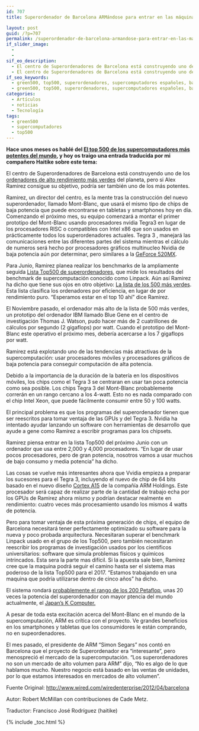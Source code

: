 ```yaml
---
id: 707
title: Superordenador de Barcelona ARMándose para entrar en las máquinas más rápidas del mundo

layout: post
guid: /?p=707
permalink: /superordenador-de-barcelona-armandose-para-entrar-en-las-maquinas-mas-rapidas-del-mundo/
if_slider_image:
  - 
  - 
sif_eo_description:
  - El centro de Superordenadores de Barcelona está construyendo uno de los ordenadores de alto rendimiento más verdes del planeta, pero si Alex Ramirez consigue su objetivo, podría ser también uno de los más potentes.
  - El centro de Superordenadores de Barcelona está construyendo uno de los ordenadores de alto rendimiento más verdes del planeta, pero si Alex Ramirez consigue su objetivo, podría ser también uno de los más potentes.
if_seo_keywords:
  - green500, top500, superordenadores, supercomputadores españoles, barcelona
  - green500, top500, superordenadores, supercomputadores españoles, barcelona
categories:
  - Artículos
  - noticias
  - Tecnología
tags:
  - green500
  - supercomputadores
  - top500
---
```

**Hace unos meses os hablé del [El top 500 de los supercomputadores más potentes del mundo][1], y hoy os traigo una entrada traducida por mi compañero Haitike sobre este tema:**

El centro de Superordenadores de Barcelona está construyendo uno de los <a href="http://www.wired.com/wiredenterprise/2011/11/spain-builds-supercomputer-with-cellphone-chips/" target="_blank">ordenadores de alto rendimiento más verdes</a> del planeta, pero si Alex Ramirez consigue su objetivo, podría ser también uno de los más potentes.

Ramirez, un director del centro, es la mente tras la construcción del nuevo superordenador, llamado Mont-Blanc, que usará el mismo tipo de chips de baja potencia que puede encontrarse en tabletas y smartphones hoy en día. Comenzando el próximo mes, su equipo comenzará a montar el primer prototipo del Mont-Blanc usando procesadores nvidia Tegra3 en lugar de los procesadores RISC o compatibles con Intel x86 que son usados en prácticamente todos los superordenadores actuales. Tegra 3 , manejará las comunicaciones entre las diferentes partes del sistema mientras el cálculo de numeros será hecho por procesadores gráficos multinucleo Nvidia de baja potencia aún por determinar, pero similares a la <a href="http://www.geforce.com/hardware/notebook-gpus/geforce-gt-520mx" target="_blank">GeForce 520MX</a>.

  
<!--more-->

Para Junio, Ramirez planea realizar los benchmarks de la ampliamente seguida <a href="http://top500.org/" target="_blank">Lista Top500 de superordenadores</a>, que mide los resultados del benchmark de supercomputación conocido como Linpack. Aún así Ramirez ha dicho que tiene sus ojos en otro objetivo: <a href="http://www.green500.org/" target="_blank">La lista de los 500 más verdes</a>. Esta lista clasifica los ordenadores por eficiencia, en lugar de por rendimiento puro. &#8220;Esperamos estar en el top 10 ahí&#8221; dice Ramirez.

El Noviembre pasado, el ordenador más alto de la lista de 500 más verdes, un prototipo del ordenador IBM llamado Blue Gene en el centro de investigación Thomas J. Watson, pudo hacer más de 2 cuatrillones de cálculos por segundo (2 gigaflops) por watt. Cuando el prototipo del Mont-Blanc este operativo el próximo mes, debería acercarse a los 7 gigaflops por watt.

Ramirez está explotando uno de las tendencias más atractivas de la supercomputación: usar procesadores móviles y procesadores gráficos de baja potencia para conseguir computación de alta potencia.

Debido a la importancia de la duración de la batería en los dispositivos móviles, los chips como el Tegra 3 se centraran en usar tan poca potencia como sea posible. Los chips Tegra 3 del Mont-Blanc probablemente correrán en un rango cercano a los 4-watt. Esto no es nada comparado con el chip Intel Xeon, que puede fácilmente consumir entre 50 y 100 watts.

El principal problema es que los programas del superordenador tienen que ser reescritos para tomar ventaja de las GPUs y del Tegra 3. Nvidia ha intentado ayudar lanzando un software con herramientas de desarrollo que ayude a gene como Ramirez a escribir programas para los chipsets.

Ramirez piensa entrar en la lista Top500 del próximo Junio con un ordenador que usa entre 2,000 y 4,000 procesadores. &#8220;En lugar de usar pocos procesadores, pero de gran potencia, nosotros vamos a usar muchos de bajo consumo y media potencia&#8221; ha dicho.

Las cosas se vuelve más interesantes ahora que Vvidia empieza a preparar los sucesores para el Tegra 3, incluyendo el nuevo de chip de 64 bits basado en el nuevo diseño <a href="http://www.wired.com/cloudline/2011/10/meet-arms-cortex-a15-the-future-of-the-ipad-and-possibly-the-macbook-air/" target="_blank">Cortex A15</a> de la compañía ARM Holdings. Este procesador será capaz de realizar parte de la cantidad de trabajo echa por los GPUs de Ramirez ahora mismo y podrían destacar realmente en rendimiento: cuatro veces más procesamiento usando los mismos 4 watts de potencia.

Pero para tomar ventaja de esta próxima generación de chips, el equipo de Barcelona necesitará tener perfectamente optimizado su software para la nueva y poco probada arquitectura. Necesitaran superar el benchmark Linpack usado en el grupo de los Top500, pero también necesitaran reescribir los programas de investigación usados por los científicos universitarios: software que simula problemas físicos y químicos intrincados. Esta sera la parte mas difícil. Si la apuesta sale bien, Ramirez cree que la maquina podrá seguir el camino hasta ser el sistema mas poderoso de la lista Top500 para el 2017. &#8220;Estamos trabajando en una maquina que podría utilizarse dentro de cinco años&#8221; ha dicho.

<div>
  <p>
    El sistema rondará <a href="http://www.eesi-project.eu/media/BarcelonaConference/Day2/13-Mont-Blanc_Overview.pdf" target="_blank">probablemente el rango de los 200 Petaflop</a>, unas 20 veces la potencia del superordenador con mayor ptencia del mundo actualmente, el <a href="http://www.wired.com/wiredenterprise/2011/11/japanese_megamachine/" target="_blank">Japan’s K Computer.</a>
  </p>
  
  <p>
    A pesar de toda esta excitación acerca del Mont-Blanc en el mundo de la supercomputación, ARM es crítica con el proyecto. Ve grandes beneficios en los smartphones y tabletas que los consumidores le están comprando, no en supeordenadores.
  </p>
  
  <p>
    El mes pasado, el presidente de ARM &#8220;Simon Segars&#8221; nos contó en Barcelona que el proyecto de Superordenador era &#8220;interesante&#8221;, pero menospreció el mercado de la supercomputación. &#8220;Los superordenadores no son un mercado de alto volumen para ARM&#8221; dijo, &#8220;No es algo de lo que hablamos mucho. Nuestro negocio está basado en las ventas de unidades, por lo que estamos interesados en mercados de alto volumen&#8221;.
  </p>
  
  <p>
    Fuente Original: <a href="http://www.wired.com/wiredenterprise/2012/04/barcelona" target="_blank">http://www.wired.<wbr>com/wiredenterprise/2012/04/</wbr><wbr>barcelona</wbr></a>
  </p>
  
  <p>
    Autor: Robert McMillan con contribuciones de Cade Metz.
  </p>
</div>

<div>
</div>

<div>
  Traductor: Francisco José Rodríguez (haitike)
</div>



 [1]: /curiosidades/el-top-500-de-los-supercomputadores-mas/

{% include _toc.html %}
